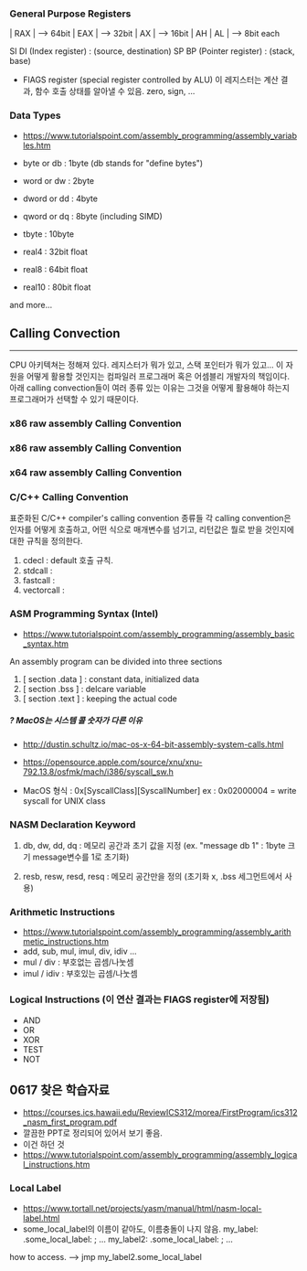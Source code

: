 
### General Purpose Registers
|           RAX                  |  --> 64bit
              |       EAX        |  -->  32bit
                       |   AX    |  -->  16bit
                       | AH | AL |  -->  8bit each

SI DI (Index register) : (source, destination)
SP BP (Pointer register) : (stack, base)

- FlAGS register (special register controlled by ALU)
  이 레지스터는 계산 결과, 함수 호출 상태를 알아낼 수 있음.
  zero, sign, ...


### Data Types
- https://www.tutorialspoint.com/assembly_programming/assembly_variables.htm

- byte   or db    : 1byte (db stands for "define bytes")
- word   or dw    : 2byte
- dword  or dd    : 4byte
- qword  or dq    : 8byte (including SIMD)
- tbyte           : 10byte

- real4    : 32bit float
- real8    : 64bit float
- real10   : 80bit float

and more...


## Calling Convection
-------------------------
CPU 아키텍쳐는 정해져 있다. 레지스터가 뭐가 있고, 스택 포인터가 뭐가 있고...
이 자원을 어떻게 활용할 것인지는 컴파일러 프로그래머 혹은 어셈블리 개발자의 책임이다.
아래 calling convection들이 여러 종류 있는 이유는
그것을 어떻게 활용해야 하는지 프로그래머가 선택할 수 있기 때문이다.

### x86 raw assembly Calling Convention


### x86 raw assembly Calling Convention



### x64 raw assembly Calling Convention



### C/C++ Calling Convention
표준화된 C/C++ compiler's calling convention 종류들
각 calling convention은 인자를 어떻게 호출하고, 어떤 식으로 매개변수를 넘기고,
리턴값은 뭘로 받을 것인지에 대한 규칙을 정의한다.
1. cdecl      : default 호출 규칙.
2. stdcall    :
3. fastcall   :
4. vectorcall :

### ASM Programming Syntax (Intel)
- https://www.tutorialspoint.com/assembly_programming/assembly_basic_syntax.htm

An assembly program can be divided into three sections
1. [ section .data ]  : constant data, initialized data
2. [ section .bss  ]  : delcare variable
3. [ section .text ]  : keeping the actual code


##### ? MacOS는 시스템 콜 숫자가 다른 이유
- http://dustin.schultz.io/mac-os-x-64-bit-assembly-system-calls.html
- https://opensource.apple.com/source/xnu/xnu-792.13.8/osfmk/mach/i386/syscall_sw.h

- MacOS 형식 : 0x[SyscallClass][SyscallNumber]
         ex : 0x02000004 = write syscall for UNIX class

### NASM Declaration Keyword
1. db, dw, dd, dq : 메모리 공간과 초기 값을 지정 (ex. "message db 1" : 1byte 크기 message변수를 1로 초기화)

2. resb, resw, resd, resq : 메모리 공간만을 정의 (초기화 x, .bss 세그먼트에서 사용)

### Arithmetic Instructions
- https://www.tutorialspoint.com/assembly_programming/assembly_arithmetic_instructions.htm
- add, sub, mul, imul, div, idiv ...
- mul  / div   : 부호없는 곱셈/나눗셈
- imul / idiv  : 부호있는 곱셈/나눗셈

### Logical Instructions (이 연산 결과는 FlAGS register에 저장됨)
- AND
- OR
- XOR
- TEST
- NOT

## 0617 찾은 학습자료
- https://courses.ics.hawaii.edu/ReviewICS312/morea/FirstProgram/ics312_nasm_first_program.pdf
- 깔끔한 PPT로 정리되어 있어서 보기 좋음.
- 이건 하던 것
- https://www.tutorialspoint.com/assembly_programming/assembly_logical_instructions.htm

### Local Label
- https://www.tortall.net/projects/yasm/manual/html/nasm-local-label.html
- some_local_label의 이름이 같아도, 이름충돌이 나지 않음.
my_label:
  .some_local_label:
  ; ...
my_label2:
  .some_local_label:
  ; ...

how to access.
  --> jmp my_label2.some_local_label

